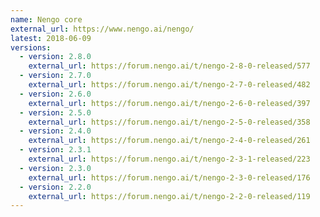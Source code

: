 ```yaml
---
name: Nengo core
external_url: https://www.nengo.ai/nengo/
latest: 2018-06-09
versions:
  - version: 2.8.0
    external_url: https://forum.nengo.ai/t/nengo-2-8-0-released/577
  - version: 2.7.0
    external_url: https://forum.nengo.ai/t/nengo-2-7-0-released/482
  - version: 2.6.0
    external_url: https://forum.nengo.ai/t/nengo-2-6-0-released/397
  - version: 2.5.0
    external_url: https://forum.nengo.ai/t/nengo-2-5-0-released/358
  - version: 2.4.0
    external_url: https://forum.nengo.ai/t/nengo-2-4-0-released/261
  - version: 2.3.1
    external_url: https://forum.nengo.ai/t/nengo-2-3-1-released/223
  - version: 2.3.0
    external_url: https://forum.nengo.ai/t/nengo-2-3-0-released/176
  - version: 2.2.0
    external_url: https://forum.nengo.ai/t/nengo-2-2-0-released/119
---
```

